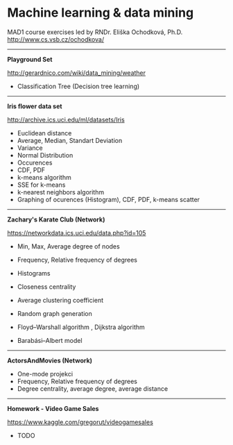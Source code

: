 # Machine learning & data mining
MAD1 course exercises led by RNDr. Eliška Ochodková, Ph.D. http://www.cs.vsb.cz/ochodkova/

***

**Playground Set**

http://gerardnico.com/wiki/data_mining/weather

+ Classification Tree (Decision tree learning)

***

**Iris flower data set**

http://archive.ics.uci.edu/ml/datasets/Iris

+ Euclidean distance
+ Average, Median, Standart Deviation
+ Variance
+ Normal Distribution
+ Occurences
+ CDF, PDF
+ k-means algorithm
+ SSE for k-means
+ k-nearest neighbors algorithm
+ Graphing of ocurences (Histogram), CDF, PDF, k-means scatter

***

**Zachary's Karate Club (Network)**

https://networkdata.ics.uci.edu/data.php?id=105

+ Min, Max, Average degree of nodes
+ Frequency, Relative frequency of degrees
+ Histograms
+ Closeness centrality

+ Average clustering coefficient
+ Random graph generation
+ Floyd–Warshall algorithm , Dijkstra algorithm
+ Barabási–Albert model

***

**ActorsAndMovies (Network)**

+ One-mode projekci
+ Frequency, Relative frequency of degrees
+ Degree centrality, average degree, average distance


***

**Homework - Video Game Sales**

https://www.kaggle.com/gregorut/videogamesales

+ TODO
